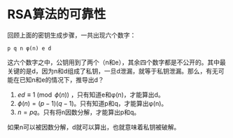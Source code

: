 # RSA算法的可靠性

回顾上面的密钥生成步骤，一共出现六个数字：

```
p q n φ(n) e d 
```

这六个数字之中，公钥用到了两个（n和e），其余四个数字都是不公开的。其中最关键的是d，因为n和d组成了私钥，一旦d泄漏，就等于私钥泄漏。那么，有无可能在已知n和e的情况下，推导出d？

1. $ed\equiv1 \pmod {ϕ(n)}$ ，只有知道e和φ(n)，才能算出d。
2. $ϕ(n)=(p-1)(q-1)$。只有知道p和q，才能算出φ(n)。
3. $n=pq$。只有将n因数分解，才能算出p和q。

如果n可以被因数分解，d就可以算出，也就意味着私钥被破解。